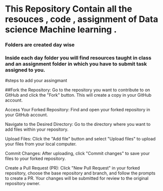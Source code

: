 # This Repository Contain all the resouces , code , assignment of Data science Machine learning . 
### Folders are created day wise 
### Inside each day folder you will find resources taught in class and an assignment folder in which you have to submit task assigned to you.
#steps to add your assingmant 

##Fork the Repository: Go to the repository you want to contribute to on GitHub and click the "Fork" button. This will create a copy in your GitHub account.

Access Your Forked Repository: Find and open your forked repository in your GitHub account.

Navigate to the Desired Directory: Go to the directory where you want to add files within your repository.

Upload Files: Click the "Add file" button and select "Upload files" to upload your files from your local computer.

Commit Changes: After uploading, click "Commit changes" to save your files to your forked repository.

Create a Pull Request (PR): Click "New Pull Request" in your forked repository, choose the base repository and branch, and follow the prompts to create a PR. Your changes will be submitted for review to the original repository owner.




